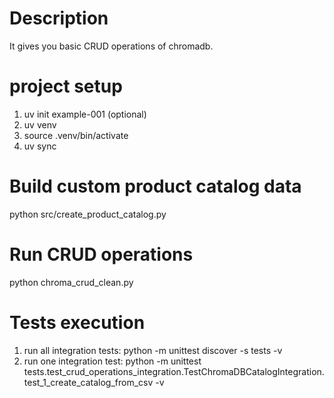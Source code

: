 # Description
It gives you basic CRUD operations of chromadb.

# project setup
1. uv init example-001 (optional)
2. uv venv
3. source .venv/bin/activate
4. uv sync

# Build custom product catalog data
python src/create_product_catalog.py

# Run CRUD operations
python chroma_crud_clean.py


# Tests execution
1. run all integration tests: python -m unittest discover -s tests -v
2. run one integration test: python -m unittest tests.test_crud_operations_integration.TestChromaDBCatalogIntegration.test_1_create_catalog_from_csv -v
